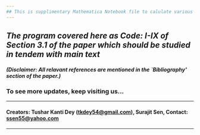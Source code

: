 ```yaml
---
## This is supplimentary Mathematica Notebook file to calulate various tensorial objects of the paper: "A Compendium on General Relativity for Undergraduate Students" by Tushar Kanti Dey & Surajit Sen, published in Physics Education,  No.?, Vol.? (2020) 1-15. (Link to be given)
---
```

***The program covered here as Code: I-IX of Section 3.1 of the paper which should be studied in tendem with main text***
---
##### (Disclaimer: All relavant references are mentioned in the `Bibliography' section of the paper.)
### To see more updates, keep visiting us...
---
#### Creators: Tushar Kanti Dey (tkdey54@gmail.com), Surajit Sen, Contact: <ssen55@yahoo.com>
---
